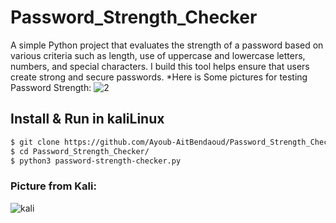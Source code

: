 # Password_Strength_Checker
A simple Python project that evaluates the strength of a password based on various criteria such as length, 
use of uppercase and lowercase letters, numbers, and special characters.
I build this tool helps ensure that users create strong and secure passwords.
*Here is Some pictures for testing Password Strength:
![2](https://github.com/Ayoub-AitBendaoud/Password_Strength_Checker/assets/161057716/e9aadeb2-6521-440b-a50c-88175db0f98f)
## Install  & Run in kaliLinux
```sh
$ git clone https://github.com/Ayoub-AitBendaoud/Password_Strength_Checker/
$ cd Password_Strength_Checker/
$ python3 password-strength-checker.py 
```
### Picture from Kali:
![kali](https://github.com/Ayoub-AitBendaoud/Password_Strength_Checker/assets/161057716/2afd54a5-2ddf-4648-8cfb-f55181d4307a)
